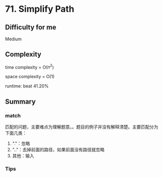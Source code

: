 # 71. Simplify Path
## Difficulty for me

Medium

## Complexity
time complexity = O($n^2$)

space complexity = O(1)

runtime: beat 41.20%

## Summary
### match

匹配的问题，主要难点为理解题意。。题目的例子并没有解释清楚。主要匹配分为下面几类：

1. "."：忽略
2. ".."：去掉前面的路径，如果前面没有路径就忽略
3. 其他：输入

### Tips

